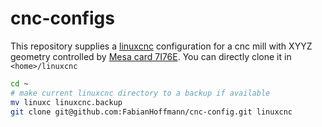# cnc-configs

This repository supplies a [linuxcnc](http://linuxcnc.org/) configuration for a cnc mill with XYYZ geometry controlled by  [Mesa  card 7I76E](http://store.mesanet.com/index.php?route=product/product&product_id=290). You can directly clone it in `<home>/linuxcnc`

```bash
cd ~ 
# make current linuxcnc directory to a backup if available 
mv linuxc linuxcnc.backup
git clone git@github.com:FabianHoffmann/cnc-config.git linuxcnc 
```



